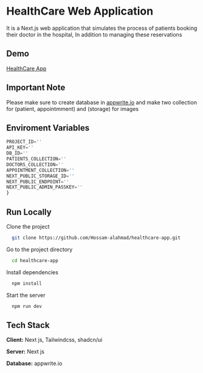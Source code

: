 # HealthCare Web Application

It is a Next.js web application that simulates the process of patients booking their doctor in the hospital, In addition to managing these reservations

## Demo

[HealthCare App](https://healthcare-app-three.vercel.app/)

## Important Note

Please make sure to create database in [appwrite.io](https://appwrite.io/docs/) and make two collection for (patient, appointmment)
and (storage) for images

## Enviroment Variables

```javascript
PROJECT_ID=''
API_KEY=''
DB_ID=''
PATIENTS_COLLECTION=''
DOCTORS_COLLECTION=''
APPOINTMENT_COLLECTION=''
NEXT_PUBLIC_STORAGE_ID=''
NEXT_PUBLIC_ENDPOINT=''
NEXT_PUBLIC_ADMIN_PASSKEY=''
}
```

## Run Locally

Clone the project

```bash
  git clone https://github.com/Hossam-alahmad/healthcare-app.git
```

Go to the project directory

```bash
  cd healthcare-app
```

Install dependencies

```bash
  npm install
```

Start the server

```bash
  npm run dev
```

## Tech Stack

**Client:** Next js, Tailwindcss, shadcn/ui

**Server:** Next js

**Database:** appwrite.io
